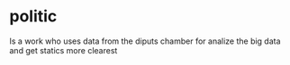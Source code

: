 # politic
Is a work who uses data from the diputs chamber for analize the big data and get statics more clearest
